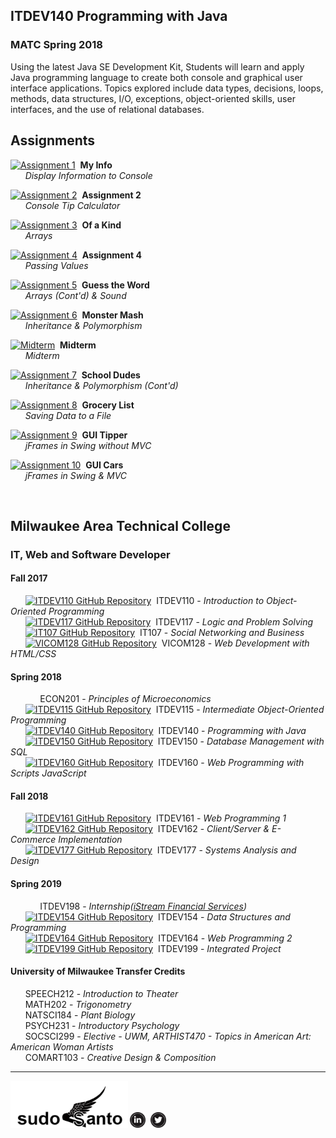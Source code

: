 ITDEV140 Programming with Java
------
### MATC Spring 2018

Using the latest Java SE Development Kit, Students will learn and apply Java programming language to create both console and graphical user interface applications.  Topics explored include data types, decisions, loops, methods, data structures, I/O, exceptions, object-oriented skills, user interfaces, and the use of relational databases.

Assignments
------

[<img src="https://github.com/favicon.ico" alt="Assignment 1" width="18" height="18">](https://github.com/sudoSanto/ITDEV140-Programming-with-Java/tree/master/MyInfo/src/myinfo "Assignment 1")&nbsp;
**My Info**\
&nbsp;&nbsp;&nbsp;&nbsp;&nbsp;&nbsp;*Display Information to Console*

[<img src="https://github.com/favicon.ico" alt="Assignment 2" width="18" height="18">](https://github.com/sudoSanto/ITDEV140-Programming-with-Java/tree/master/dalsanto_Assignment2/src/dalsanto_assignment2 "Assignment 2")&nbsp;
**Assignment 2**\
&nbsp;&nbsp;&nbsp;&nbsp;&nbsp;&nbsp;*Console Tip Calculator*

[<img src="https://github.com/favicon.ico" alt="Assignment 3" width="18" height="18">](https://github.com/sudoSanto/ITDEV140-Programming-with-Java/tree/master/dalsanto_OfAKind/src/dalsanto_ofakind "Assignment 3")&nbsp;
**Of a Kind**\
&nbsp;&nbsp;&nbsp;&nbsp;&nbsp;&nbsp;*Arrays*

[<img src="https://github.com/favicon.ico" alt="Assignment 4" width="18" height="18">](https://github.com/sudoSanto/ITDEV140-Programming-with-Java/tree/master/dalsanto_Assignment4/src/dalsanto_assignment4 "Assignment 4")&nbsp;
**Assignment 4**\
&nbsp;&nbsp;&nbsp;&nbsp;&nbsp;&nbsp;*Passing Values*

[<img src="https://github.com/favicon.ico" alt="Assignment 5" width="18" height="18">](https://github.com/sudoSanto/ITDEV140-Programming-with-Java/tree/master/dalsanto_GuessTheWord/src/dalsanto_guesstheword "Assignment 5")&nbsp;
**Guess the Word**\
&nbsp;&nbsp;&nbsp;&nbsp;&nbsp;&nbsp;*Arrays (Cont'd) & Sound*

[<img src="https://github.com/favicon.ico" alt="Assignment 6" width="18" height="18">](https://github.com/sudoSanto/ITDEV140-Programming-with-Java/tree/master/dalsanto_MonsterMash/src/dalsanto_monstermash "Assignment 6")&nbsp;
**Monster Mash**\
&nbsp;&nbsp;&nbsp;&nbsp;&nbsp;&nbsp;*Inheritance & Polymorphism*

[<img src="https://github.com/favicon.ico" alt="Midterm" width="18" height="18">](https://github.com/sudoSanto/ITDEV140-Programming-with-Java/tree/master/dalsanto_Midterm/src/dalsanto_midterm "Midterm")&nbsp;
**Midterm**\
&nbsp;&nbsp;&nbsp;&nbsp;&nbsp;&nbsp;*Midterm*

[<img src="https://github.com/favicon.ico" alt="Assignment 7" width="18" height="18">](https://github.com/sudoSanto/ITDEV140-Programming-with-Java/tree/master/dalsanto_SchoolDudes/src/dalsanto_schooldudes "Assignment 7")&nbsp;
**School Dudes**\
&nbsp;&nbsp;&nbsp;&nbsp;&nbsp;&nbsp;*Inheritance & Polymorphism (Cont'd)*

[<img src="https://github.com/favicon.ico" alt="Assignment 8" width="18" height="18">](https://github.com/sudoSanto/ITDEV140-Programming-with-Java/tree/master/dalsanto_GroceryList/src/dalsanto_grocerylist "Assignment 8")&nbsp;
**Grocery List**\
&nbsp;&nbsp;&nbsp;&nbsp;&nbsp;&nbsp;*Saving Data to a File*

[<img src="https://github.com/favicon.ico" alt="Assignment 9" width="18" height="18">](https://github.com/sudoSanto/ITDEV140-Programming-with-Java/tree/master/dalsanto_GUITipper/src/dalsanto_guitipper "Assignment 9")&nbsp;
**GUI Tipper**\
&nbsp;&nbsp;&nbsp;&nbsp;&nbsp;&nbsp;*jFrames in Swing without MVC*

[<img src="https://github.com/favicon.ico" alt="Assignment 10" width="18" height="18">](https://github.com/sudoSanto/ITDEV140-Programming-with-Java/tree/master/dalsanto_GUICustomCars/src/dalsanto_guicustomcars "Assignment 10")&nbsp;
**GUI Cars**\
&nbsp;&nbsp;&nbsp;&nbsp;&nbsp;&nbsp;*jFrames in Swing & MVC*

<br/>

Milwaukee Area Technical College
------
### IT, Web and Software Developer
#### Fall 2017
&nbsp;&nbsp;&nbsp;&nbsp;&nbsp;&nbsp;[<img src="https://github.com/favicon.ico" alt="ITDEV110 GitHub Repository" width="18" height="18">](https://github.com/sudoSanto/ITDEV110-Intro-to-Object-Oriented-Programming "ITDEV110 GitHub Repository")&nbsp;
ITDEV110 - *Introduction to Object-Oriented Programming*\
&nbsp;&nbsp;&nbsp;&nbsp;&nbsp;&nbsp;[<img src="https://github.com/favicon.ico" alt="ITDEV117 GitHub Repository" width="18" height="18">](https://github.com/sudoSanto/ITDEV117-Logic-and-Problem-Solving "ITDEV117 GitHub Repository")&nbsp;
ITDEV117 - *Logic and Problem Solving*\
&nbsp;&nbsp;&nbsp;&nbsp;&nbsp;&nbsp;[<img src="https://github.com/favicon.ico" alt="IT107 GitHub Repository" width="18" height="18">](https://github.com/sudoSanto/IT107-Social-Networking-and-Business "IT107 GitHub Repository")&nbsp;
IT107 - *Social Networking and Business*\
&nbsp;&nbsp;&nbsp;&nbsp;&nbsp;&nbsp;[<img src="https://github.com/favicon.ico" alt="VICOM128 GitHub Repository" width="18" height="18">](https://github.com/sudoSanto/VICOM128-Web-Development-with-HTML-CSS "VICOM128 GitHub Repository")&nbsp;
VICOM128 - *Web Development with HTML/CSS*

#### Spring 2018
&nbsp;&nbsp;&nbsp;&nbsp;&nbsp;&nbsp;&nbsp;&nbsp;&nbsp;&nbsp;&nbsp;&nbsp;ECON201 - *Principles of Microeconomics*\
&nbsp;&nbsp;&nbsp;&nbsp;&nbsp;&nbsp;[<img src="https://github.com/favicon.ico" alt="ITDEV115 GitHub Repository" width="18" height="18">](https://github.com/sudoSanto/ITDEV115-Intermediate-Object-Oriented-Programming "ITDEV115 GitHub Repository")&nbsp;
ITDEV115 - *Intermediate Object-Oriented Programming*\
&nbsp;&nbsp;&nbsp;&nbsp;&nbsp;&nbsp;[<img src="https://github.com/favicon.ico" alt="ITDEV140 GitHub Repository" width="18" height="18">](https://github.com/sudoSanto/ITDEV140-Programming-with-Java "ITDEV140 GitHub Repository")&nbsp;
ITDEV140 - *Programming with Java*\
&nbsp;&nbsp;&nbsp;&nbsp;&nbsp;&nbsp;[<img src="https://github.com/favicon.ico" alt="ITDEV150 GitHub Repository" width="18" height="18">](https://github.com/sudoSanto/ITDEV150-Database-Management-with-SQL "ITDEV150 GitHub Repository")&nbsp;
ITDEV150 - *Database Management with SQL*\
&nbsp;&nbsp;&nbsp;&nbsp;&nbsp;&nbsp;[<img src="https://github.com/favicon.ico" alt="ITDEV160 GitHub Repository" width="18" height="18">](https://github.com/sudoSanto/ITDEV160-Web-Programming-With-Scripts-JavaScript "ITDEV160 GitHub Repository")&nbsp;
ITDEV160 - *Web Programming with Scripts JavaScript*

#### Fall 2018
&nbsp;&nbsp;&nbsp;&nbsp;&nbsp;&nbsp;[<img src="https://github.com/favicon.ico" alt="ITDEV161 GitHub Repository" width="18" height="18">](https://github.com/sudoSanto/ITDEV161-Web-Programming-1 "ITDEV161 GitHub Repository")&nbsp;
ITDEV161 - *Web Programming 1*\
&nbsp;&nbsp;&nbsp;&nbsp;&nbsp;&nbsp;[<img src="https://github.com/favicon.ico" alt="ITDEV162 GitHub Repository" width="18" height="18">](https://github.com/sudoSanto/ITDEV162-Client-Server-and-E-Commerce-Implementation "ITDEV162 GitHub Repository")&nbsp;
ITDEV162 - *Client/Server & E-Commerce Implementation*\
&nbsp;&nbsp;&nbsp;&nbsp;&nbsp;&nbsp;[<img src="https://github.com/favicon.ico" alt="ITDEV177 GitHub Repository" width="18" height="18">](https://github.com/sudoSanto/ITDEV177-Systems-Analysis-and-Design "ITDEV177 GitHub Repository")&nbsp;
ITDEV177 - *Systems Analysis and Design*

#### Spring 2019
&nbsp;&nbsp;&nbsp;&nbsp;&nbsp;&nbsp;&nbsp;&nbsp;&nbsp;&nbsp;&nbsp;&nbsp;ITDEV198 - *Internship([iStream Financial Services](https://www.istreamfs.com/ "iStream Financial Services"))*\
&nbsp;&nbsp;&nbsp;&nbsp;&nbsp;&nbsp;[<img src="https://github.com/favicon.ico" alt="ITDEV154 GitHub Repository" width="18" height="18">](https://github.com/sudoSanto/ITDEV154-Data-Structures-and-Programming "ITDEV154 GitHub Repository")&nbsp;
ITDEV154 - *Data Structures and Programming*\
&nbsp;&nbsp;&nbsp;&nbsp;&nbsp;&nbsp;[<img src="https://github.com/favicon.ico" alt="ITDEV164 GitHub Repository" width="18" height="18">](https://github.com/sudoSanto/ITDEV164-Web-Programming-2 "ITDEV164 GitHub Repository")&nbsp;
ITDEV164 - *Web Programming 2*\
&nbsp;&nbsp;&nbsp;&nbsp;&nbsp;&nbsp;[<img src="https://github.com/favicon.ico" alt="ITDEV199 GitHub Repository" width="18" height="18">](https://github.com/sudoSanto/ITDEV199-Integrated-Project "ITDEV199 GitHub Repository")&nbsp;
ITDEV199 - *Integrated Project*

#### University of Milwaukee Transfer Credits
&nbsp;&nbsp;&nbsp;&nbsp;&nbsp;&nbsp;SPEECH212 - *Introduction to Theater*\
&nbsp;&nbsp;&nbsp;&nbsp;&nbsp;&nbsp;MATH202 - *Trigonometry*\
&nbsp;&nbsp;&nbsp;&nbsp;&nbsp;&nbsp;NATSCI184 - *Plant Biology*\
&nbsp;&nbsp;&nbsp;&nbsp;&nbsp;&nbsp;PSYCH231 - *Introductory Psychology*\
&nbsp;&nbsp;&nbsp;&nbsp;&nbsp;&nbsp;SOCSCI299 - *Elective - UWM, ARTHIST470 - Topics in American Art: American Woman Artists*\
&nbsp;&nbsp;&nbsp;&nbsp;&nbsp;&nbsp;COMART103 - *Creative Design & Composition*

---
[<img src="https://github.com/sudoSanto/sudoSantoMedia/blob/master/sudoSantoLogoFull.png" alt="Portfolio" height="75">](https://sudosanto.github.io/ "Portfolio")
[<img src="https://github.com/sudoSanto/sudoSantoMedia/blob/master/linkedInIconL.png" alt="LinkedIn" width="25" height="25">](https://www.linkedin.com/in/matthew-j-dalsanto/ "LinkedIn")&nbsp;
[<img src="https://github.com/sudoSanto/sudoSantoMedia/blob/master/twitterIconL.png" alt="@sudoSanto" width="25" height="25">](https://twitter.com/sudoSanto "@sudoSanto")&nbsp;
